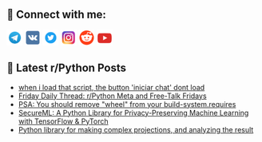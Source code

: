 ## 🔎 Connect with me:
[<img src="https://github.com/bullbesh/bullbesh/blob/main/images/Telegram.png" width="32" height="32" />](https://t.me/bullbesh)
[<img src="https://github.com/bullbesh/bullbesh/blob/main/images/VK.png" width="32" height="32" />](https://vk.com/bullbesh)
[<img src="https://github.com/bullbesh/bullbesh/blob/main/images/Twitter.png" width="32" height="32" />](https://twitter.com/bullbesh1)
[<img src="https://github.com/bullbesh/bullbesh/blob/main/images/Instagram.png" width="32" height="32" />](https://www.instagram.com/bullbesh)
[<img src="https://github.com/bullbesh/bullbesh/blob/main/images/Reddit.png" width="32" height="32" />](https://www.reddit.com/user/bullbesh)
[<img src="https://github.com/bullbesh/bullbesh/blob/main/images/YouTube.png" width="32" height="32" />](https://www.youtube.com/channel/UCtfjRs6uzgq5mfm8S06WTcg)

## 📕 Latest r/Python Posts
<!-- BLOG-POST-LIST:START -->
- [when i load that script, the button &#39;iniciar chat&#39; dont load](https://www.reddit.com/r/Python/comments/1jwehxf/when_i_load_that_script_the_button_iniciar_chat/)
- [Friday Daily Thread: r/Python Meta and Free-Talk Fridays](https://www.reddit.com/r/Python/comments/1jwclny/friday_daily_thread_rpython_meta_and_freetalk/)
- [PSA: You should remove &quot;wheel&quot; from your build-system.requires](https://www.reddit.com/r/Python/comments/1jwbymm/psa_you_should_remove_wheel_from_your/)
- [SecureML: A Python Library for Privacy-Preserving Machine Learning with TensorFlow &amp; PyTorch](https://www.reddit.com/r/Python/comments/1jw7ud6/secureml_a_python_library_for_privacypreserving/)
- [Python library for making complex projections, and analyzing the result](https://www.reddit.com/r/Python/comments/1jw7a04/python_library_for_making_complex_projections_and/)
<!-- BLOG-POST-LIST:END -->
